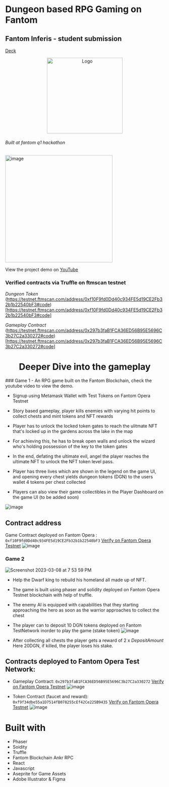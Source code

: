 # Dungeon based RPG Gaming on Fantom
## Fantom Inferis - student submission 
[Deck](https://docs.google.com/presentation/d/1YFK2eTqooQtk1Zaii3f2Bga_QLj0RY36GaWQtnLL0Cg/edit?usp=sharing)
<p align="center">
   <a href="/">
    <img src="https://user-images.githubusercontent.com/43913734/223733277-af59e59f-030b-4789-ba94-dad150b9e7f1.png" alt="Logo" width="240" height="240">
  </a> 


  <h6>Built at fantom q1 hackathon</h6>

  <img width="340" alt="image" src="https://user-images.githubusercontent.com/43913734/223733502-bac79793-5836-4e55-bf8f-0e4e024c4e24.png">

  </p>

  <p>View the project demo on <a href="https://youtu.be/ptAr5oj5Ur0">YouTube</a></p>
</p>

### Verified contracts via Truffle on ftmscan testnet
*Dungeon Token*
(https://testnet.ftmscan.com/address/0xf10F9fd0Dd40c934FE5d19CE2Fb32b1b22540bF3#code)[https://testnet.ftmscan.com/address/0xf10F9fd0Dd40c934FE5d19CE2Fb32b1b22540bF3#code]

*Gameplay Contract*
(https://testnet.ftmscan.com/address/0x297b3faB1FCA36ED56B95E5696C3b27C2a330272#code)[https://testnet.ftmscan.com/address/0x297b3faB1FCA36ED56B95E5696C3b27C2a330272#code]

<h1 align="center">Deeper Dive into the gameplay</h1>
### Game 1
- An RPG game built on the Fantom Blockchain, check the youtube video to view the demo. 

- Signup using Metamask Wallet with Test Tokens on Fantom Opera Testnet

- Story based gameplay, player kills enemies with varying hit points to collect chests and mint tokens and NFT rewards

- Player has to unlock the locked token gates to reach the ulitmate NFT that's locked up in the gardens across the lake in the map

- For achieving this, he has to break open walls and unlock the wizard who's holding possession of the key to the token gates

- In the end, defating the ultimate evil, angel the player reaches the ultimate NFT to unlock the NFT token level pass.

- Player has three lives which are shown in the legend on the game UI, and opening every chest yields dungeon tokens (DGN) to the users wallet 4 tokens per chest collected

- Players can also view their game collectibles in the Player Dashboard on the game UI (to be added soon)

![image](https://user-images.githubusercontent.com/43913734/223735525-2cbfda6f-05e9-4335-9f8a-de1f024d3ff9.png)

## Contract address 
Game Contract deployed on Fantom Opera : `0xf10F9fd0Dd40c934FE5d19CE2Fb32b1b22540bF3`
[Verify on Fantom Opera Testnet](https://testnet.ftmscan.com/address/0xf10F9fd0Dd40c934FE5d19CE2Fb32b1b22540bF3)
![image](https://user-images.githubusercontent.com/43913734/223735655-4c5908b5-8d94-46f1-b17a-36770c3561ee.png)

### Game 2
![Screenshot 2023-03-08 at 7 53 59 PM](https://user-images.githubusercontent.com/43913734/223739031-638905ff-61e7-47f0-8c3b-1ae401ab0357.png)
* Help the Dwarf king to rebuild his homeland all made up of NFT. <br />
* The game is built using phaser and solidity deployed on Fantom Opera Testnet blockchain with help of truffle.
* The enemy AI is equipped with capabilities that they starting approaching the hero as soon as the warrior approaches to collect the chest
* The player can to deposit 10 DGN tokens deployed on Fantom TestNetwork inorder to play the game (stake token)
![image](https://user-images.githubusercontent.com/43913734/223739420-b87a26d4-04a8-4615-9e86-9f2781f74863.png)

* After collecting all chests the player gets a reward of 2 x *DepositAmount* Here 20DGN, if killed, the player loses his stake.

## Contracts deployed to Fantom Opera Test Network:
- Gameplay Contract: `0x297b3faB1FCA36ED56B95E5696C3b27C2a330272`
[Verify on Fantom Opera Testnet](https://testnet.ftmscan.com/address/0x297b3faB1FCA36ED56B95E5696C3b27C2a330272)
![image](https://user-images.githubusercontent.com/43913734/223737355-233ab3d4-41f9-4346-ad31-5e4cb1e8b12e.png)

- Token Contract (faucet and reward): `0xf9f34dbe55a1D7514fB078255cEf42Ce225B9435` 
[Verify on Fantom Opera Testnet](https://testnet.ftmscan.com/address/0xf9f34dbe55a1D7514fB078255cEf42Ce225B9435)
![image](https://user-images.githubusercontent.com/43913734/223737058-94399f3c-4952-4d52-8003-6c6762003436.png)


# Built with
- Phaser
- Soidity 
- Truffle
- Fantom Blockchain Ankr RPC
- React 
- Javascript
- Aseprite for Game Assets
- Adobe Illustrator & Figma




